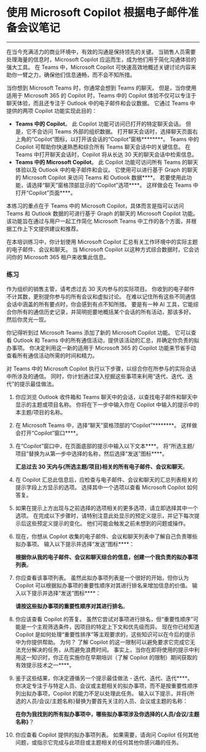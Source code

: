 
# 使用 Microsoft Copilot 根据电子邮件准备会议笔记
---
在当今充满活力的商业环境中，有效的沟通是保持领先的关键。 当销售人员需要处理海量的信息时，Microsoft Copilot 应运而生，成为他们用于简化沟通体验的强大工具。 在 Teams 中，Microsoft Copilot 可快速高效地概述关键讨论内容来助你一臂之力，确保他们信息通畅，而不会不知所措。

当你想到 Microsoft Teams 时，你通常会想到 Teams 的聊天。 但是，当你使用适用于 Microsoft 365 的 Copilot 时，Teams 中的 Copilot 体验不仅可以专注于聊天体验，而且还专注于 Outlook 中的电子邮件和会议数据。 它通过 Teams 中提供的两项 Copilot 功能实现此目的：

 -  **Teams 中的 Copilot**。 此 Copilot 功能可访问已打开的特定聊天会话。 但是，它不会访问 Teams 外部的组织数据。 打开聊天会话时，选择聊天页面右上角的“Copilot”图标，以打开该会话的“Copilot”窗格********。 Teams 中的 Copilot 可帮助你快速熟悉和综合所有 Teams 聊天会话中的关键信息。 在 Teams 中打开聊天会话时，Copilot 将从长达 30 天的聊天会话中检索信息。
 -  **Teams 中的 Microsoft Copilot**。 此 Copilot 功能可访问所有 Teams 的聊天体验以及 Outlook 中的电子邮件和会议。 它使用可以进行基于 Graph 的聊天的 Microsoft Copilot 来访问 Teams 和 Outlook 数据****。 若要使用此功能，请选择“聊天”窗格顶部显示的“Copilot”选项****。 这样做会在 Teams 中打开“Copilot”页面****。

本练习的重点在于 Teams 中的 Microsoft Copilot，具体而言是指可以访问 Teams 和 Outlook 数据的可进行基于 Graph 的聊天的 Microsoft Copilot 功能。 该功能旨在通过与用户一起工作简化 Microsoft Teams 中工作的各个方面，并根据工作上下文提供建议和推荐。

在本培训练习中，你计划使用 Microsoft Copilot 汇总有关工作环境中的实际主题的电子邮件、会议和聊天。 当 Microsoft Copilot 以这种方式综合数据时，它会访问你的 Microsoft 365 租户来收集此信息。

### 练习

作为组织的销售主管，请考虑过去 30 天内参与的实际项目。 你收到的电子邮件不计其数，更别提你参与的所有会议和虚拟讨论。 在难以记住所有这些不同通信会话中涵盖的所有要点时，你会感到有点不知所措。 要是有一种 AI 工具，它能综合你所有的通信历史记录，并简明扼要地概括某个会话的所有活动，那该多好。 然后你灵光一现。

你记得听到过 Microsoft Teams 添加了新的 Microsoft Copilot 功能。 它可以查看 Outlook 和 Teams 中的所有通信活动，提供该活动的汇总，并确定你负责的拟办事项。 你决定利用这一新的适用于 Microsoft 365 的 Copilot 功能来节省手动查看所有通信活动所需的时间和精力。

对 Teams 中的 Microsoft Copilot 执行以下步骤，以综合你在所参与的实际会话中所涉及的通信。 同时，你计划通过深入挖掘这些事项来利用“迭代、迭代、迭代”的提示最佳做法。

1.  你应浏览 Outlook 收件箱和 Teams 聊天中的会话，以查找电子邮件和聊天中显示的主题或项目名称。 你将在下一步中输入你在 Copilot 中输入的提示中的本主题/项目的名称。
2.  在 Microsoft Teams 中，选择“聊天”窗格顶部的“Copilot”********。 这样做会打开“Copilot”窗口****。
3.  在“Copilot”窗口中，在页面底部的提示中输入以下文本****。 将“所选主题/项目”替换为从第一步中选择的名称，然后选择“发送”图标****。
    
    **汇总过去 30 天内与\{所选主题/项目\}相关的所有电子邮件、会议和聊天**。
4.  在 Copilot 汇总此信息后，应检查与电子邮件、会议和聊天的汇总列表相关的提示字段上方显示的选项。 选择其中一个选项以查看 Microsoft Copilot 如何答复。
5.  如果在提示上方出现与之前选择的选项相关的更多选项，请立即选择其中一个选项。 在完成以下步骤时，请特别注意此处显示的预定义提示，并记下每次提示后这些预定义提示的变化。 他们可能会触发之前未想到的问题或操作。
6.  现在，你想从 Copilot 收集的电子邮件、会议和聊天列表中了解自己负责哪些拟办事项。 输入以下提示并选择“发送”图标****：
    
    **根据你从我的电子邮件、会议和聊天综合的信息，创建一个我负责的拟办事项列表**。
7.  你应查看该事项列表。 虽然此拟办事项列表是一个很好的开始，但你认为 Copilot 可以根据拟办事项的重要性顺序对其进行排名来增加信息的价值。 输入以下提示并选择“发送”图标****：
    
    **请按这些拟办事项的重要性顺序对其进行排名**。
8.  你应该查看 Copilot 的答复。 虽然它尝试对事项进行排名，但“重要性顺序”可能是一个主观筛选条件，因项目的特定上下文和优先级而异。 现在你已经知道 Copilot 是如何处理“重要性排序”等主观要求的，这些知识可以在今后的提示中为你提供帮助。 为何？ 了解 Copilot 的这一限制可以避免要求它完成它无法充分解决的任务，从而避免浪费时间。 事实上，当你在即将使用的提示中利用这一知识时，你正在实施你在早期培训（了解 Copilot 的限制）期间获取的有效提示技术之一****。
9.  鉴于这些结果，你决定遵循另一个提示最佳做法 - 迭代、迭代、迭代****。 你决定专注于与特定人员、会议或主题相关的拟办事项，而不是按重要性顺序列出拟办事项，Copilot 的能力不足以处理此任务。 输入以下提示，并将\{所选的人员/会议/主题名称\}替换为要首先关注的人员、会议或主题的名称：
    
    **在你为我找到的所有拟办事项中，哪些拟办事项涉及你选择的\{人员/会议/主题名称\}**？
10. 你应查看 Copilot 提供的拟办事项列表。 如果需要，请询问 Copilot 任何其他问题，或指示它完成与此项目或主题相关的任何其他你感兴趣的任务。

